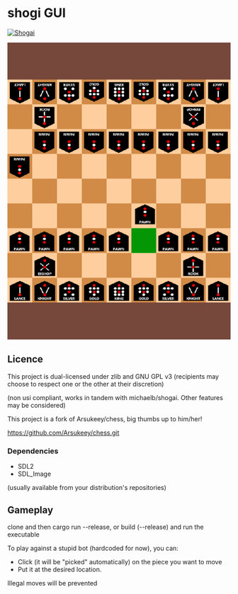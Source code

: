 # shogi GUI

[![Shogai](https://img.shields.io/badge/Shogai-v2.0.0-green.svg)](https://github.com/michaelb/shogai)

![](screen.png)

## Licence

This project is dual-licensed under zlib and GNU GPL v3 (recipients may choose to respect one or the other at their discretion)

(non usi compliant, works in tandem with michaelb/shogai. Other features may be considered)

This project is a fork of Arsukeey/chess, big thumbs up to him/her!

https://github.com/Arsukeey/chess.git


### Dependencies
 - SDL2
 - SDL_Image
 
 (usually available from your distribution's repositories)



## Gameplay

clone and then cargo run --release, or build (--release) and run the executable

To play against a stupid bot (hardcoded for now), you can:

- Click (it will be "picked" automatically) on the piece you want to move
- Put it at the desired location.

Illegal moves will be prevented
